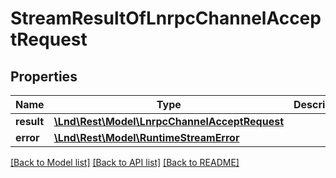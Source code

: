 # StreamResultOfLnrpcChannelAcceptRequest

## Properties
Name | Type | Description | Notes
------------ | ------------- | ------------- | -------------
**result** | [**\Lnd\Rest\Model\LnrpcChannelAcceptRequest**](LnrpcChannelAcceptRequest.md) |  | [optional] 
**error** | [**\Lnd\Rest\Model\RuntimeStreamError**](RuntimeStreamError.md) |  | [optional] 

[[Back to Model list]](../README.md#documentation-for-models) [[Back to API list]](../README.md#documentation-for-api-endpoints) [[Back to README]](../README.md)


